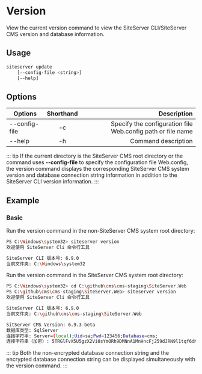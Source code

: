 # Version

View the current version command to view the SiteServer CLI/SiteServer CMS version and database information.

## Usage

```sh
siteserver update
    [--config-file <string>]
    [--help]
```

## Options

| Options          | Shorthand |                                   Description |
| ------------- | :--: | -------------------------------------: |
| --config-file |  -c  | Specify the configuration file Web.config path or file name |
| --help        |  -h  | Command description |

::: tip
If the current directory is the SiteServer CMS root directory or the command uses **--config-file** to specify the configuration file Web.config, the version command displays the corresponding SiteServer CMS system version and database connection string information in addition to the SiteServer CLI version information.
:::

## Example

### Basic

Run the version command in the non-SiteServer CMS system root directory:

``` sh
PS C:\Windows\system32> siteserver version
欢迎使用 SiteServer Cli 命令行工具

SiteServer CLI 版本号: 6.9.0
当前文件夹: C:\Windows\system32
```

Run the version command in the SiteServer CMS system root directory:

``` sh
PS C:\Windows\system32> cd C:\github\cms\cms-staging\SiteServer.Web
PS C:\github\cms\cms-staging\SiteServer.Web> siteserver version
欢迎使用 SiteServer Cli 命令行工具

SiteServer CLI 版本号: 6.9.0
当前文件夹: C:\github\cms\cms-staging\SiteServer.Web

SitServer CMS Version: 6.9.3-beta
数据库类型: SqlServer
连接字符串: Server=(local);Uid=sa;Pwd=123456;Database=cms;
连接字符串（加密）: 5TRGlFvX5U5gzX2Vi0sYmORh9DMNnA1MnHncFj259dJRN9l1tqf6dM30add0Zpd88Ni7bmNUsJ3G93HSJxIFoXqj0slash0Q0equals00equals00secret0
```

::: tip
Both the non-encrypted database connection string and the encrypted database connection string can be displayed simultaneously with the version command.
:::